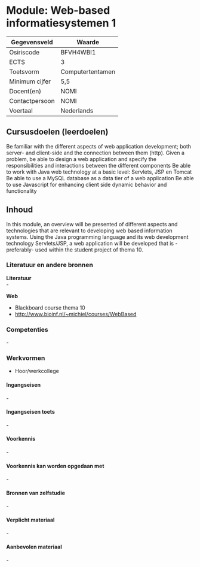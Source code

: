 # Module: Web-based informatiesystemen 1

| Gegevensveld  | Waarde |
| ------------- | ------------- |
| Osiriscode  | BFVH4WBI1  |
| ECTS  | 3 |
| Toetsvorm  | Computertentamen |
| Minimum cijfer  | 5,5 |
| Docent(en)  | NOMI |
| Contactpersoon  | NOMI |
| Voertaal  | Nederlands |

## Cursusdoelen (leerdoelen)

Be familiar with the different aspects of web application development; both server- and client-side and the connection between them (http).
Given a problem, be able to design a web application and specify the responsibilities and interactions between the different components
Be able to work with Java web technology at a basic level: Servlets, JSP en Tomcat
Be able to use a MySQL database as a data tier of a web application Be able to use Javascript for enhancing client side dynamic behavior and functionality

## Inhoud

In this module, an overview will be presented of different aspects and technologies that are relevant to developing web based information systems. Using the Java programming language and its web development technology Servlets/JSP, a web application will be developed that is -preferably- used within the student project of thema 10.


### Literatuur en andere bronnen

**Literatuur**  
\-

**Web**
- Blackboard course thema 10
- http://www.bioinf.nl/~michiel/courses/WebBased


### Competenties
\-

### Werkvormen  
- Hoor/werkcollege

#### Ingangseisen 
\- 

#### Ingangseisen toets
\- 

#### Voorkennis
\-

#### Voorkennis kan worden opgedaan met
\-

#### Bronnen van zelfstudie
\-

#### Verplicht materiaal
\-

#### Aanbevolen materiaal
\-

